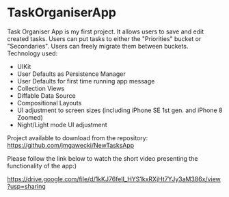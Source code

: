 # TaskOrganiserApp

Task Organiser App is my first project. It allows users to save and edit created tasks. Users can put tasks to either the "Priorities" bucket or "Secondaries". Users can freely migrate them between buckets.
Technology used:
- UIKit
- User Defaults as Persistence Manager
- User Defaults for first time running app message
- Collection Views 
- Diffable Data Source
- Compositional Layouts
- UI adjustment to screen sizes (including iPhone SE 1st gen. and iPhone 8 Zoomed)
- Night/Light mode UI adjustment

Project available to download from the repository: https://github.com/jmgawecki/NewTasksApp

Please follow the link below to watch the short video presenting the functionality of the app:)

https://drive.google.com/file/d/1kKJ76feII_HYS1kxRXjHt7YJy3aM386x/view?usp=sharing
